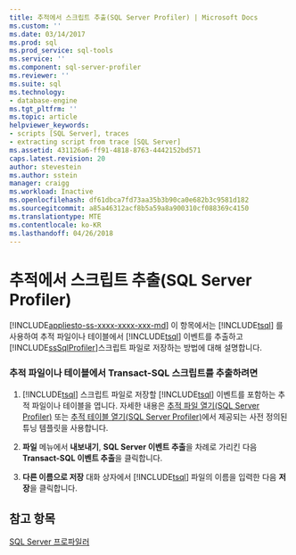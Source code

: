 ```yaml
---
title: 추적에서 스크립트 추출(SQL Server Profiler) | Microsoft Docs
ms.custom: ''
ms.date: 03/14/2017
ms.prod: sql
ms.prod_service: sql-tools
ms.service: ''
ms.component: sql-server-profiler
ms.reviewer: ''
ms.suite: sql
ms.technology:
- database-engine
ms.tgt_pltfrm: ''
ms.topic: article
helpviewer_keywords:
- scripts [SQL Server], traces
- extracting script from trace [SQL Server]
ms.assetid: 431126a6-ff91-4818-8763-4442152bd571
caps.latest.revision: 20
author: stevestein
ms.author: sstein
manager: craigg
ms.workload: Inactive
ms.openlocfilehash: df61dbca7fd73aa35b3b90ca0e682b3c9581d182
ms.sourcegitcommit: a85a46312acf8b5a59a8a900310cf088369c4150
ms.translationtype: MTE
ms.contentlocale: ko-KR
ms.lasthandoff: 04/26/2018
---
```

# <a name="extract-a-script-from-a-trace-sql-server-profiler"></a>추적에서 스크립트 추출(SQL Server Profiler)
[!INCLUDE[appliesto-ss-xxxx-xxxx-xxx-md](../../includes/appliesto-ss-xxxx-xxxx-xxx-md.md)]
  이 항목에서는 [!INCLUDE[tsql](../../includes/tsql-md.md)] 를 사용하여 추적 파일이나 테이블에서 [!INCLUDE[tsql](../../includes/tsql-md.md)] 이벤트를 추출하고 [!INCLUDE[ssSqlProfiler](../../includes/sssqlprofiler-md.md)]스크립트 파일로 저장하는 방법에 대해 설명합니다.  
  
### <a name="to-extract-a-transact-sql-script-from-a-trace-file-or-table"></a>추적 파일이나 테이블에서 Transact-SQL 스크립트를 추출하려면  
  
1.  [!INCLUDE[tsql](../../includes/tsql-md.md)] 스크립트 파일로 저장할 [!INCLUDE[tsql](../../includes/tsql-md.md)] 이벤트를 포함하는 추적 파일이나 테이블을 엽니다. 자세한 내용은 [추적 파일 열기&#40;SQL Server Profiler&#41;](../../tools/sql-server-profiler/open-a-trace-file-sql-server-profiler.md) 또는 [추적 테이블 열기&#40;SQL Server Profiler&#41;](../../tools/sql-server-profiler/open-a-trace-table-sql-server-profiler.md)에서 제공되는 사전 정의된 튜닝 템플릿을 사용합니다.  
  
2.  **파일** 메뉴에서 **내보내기**, **SQL Server 이벤트 추출**을 차례로 가리킨 다음 **Transact-SQL 이벤트 추출**을 클릭합니다.  
  
3.  **다른 이름으로 저장** 대화 상자에서 [!INCLUDE[tsql](../../includes/tsql-md.md)] 파일의 이름을 입력한 다음 **저장**을 클릭합니다.  
  
## <a name="see-also"></a>참고 항목  
 [SQL Server 프로파일러](../../tools/sql-server-profiler/sql-server-profiler.md)  
  
  
